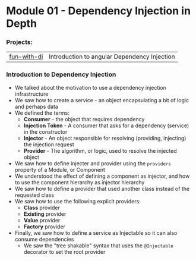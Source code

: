 # Module 01 - Dependency Injection in Depth

### Projects:
|     |     |
| --- | --- |
| [fun-with-di](fun-with-di/) | Introduction to angular Dependency Injection |


### Introduction to Dependency Injection 
* We talked about the motivation to use a dependency injection infrastructure
* We saw how to create a service - an object encapsulating a bit of logic and perhaps data
* We defined the terms:
    * **Consumer** - the object that requires dependency
    * **Injection Token** - A consumer that asks for a dependency (service) in the constructor
    * **Injector** - An object responsible for resolving (providing, injecting) the injection request
    * **Provider** - The algorithm, or logic, used to resolve the injected object
* We saw how to define injecter and provider using the `providers` property of a Module, or Component
* We understood the effect of defining a component as injector, and how to use the component hierarchy as injector hierarchy
* We saw how to define a provider that used another class instead of the requested class
* We saw how to use the following explicit providers:
    - **Class** provider
    - **Existing** provider
    - **Value** provider
    - **Factory** provider
* Finally, we saw how to define a service as Injectable so it can also consume dependencies
  * We saw the "tree shakable" syntax that uses the `@Injectable` decorator to set the root provider

